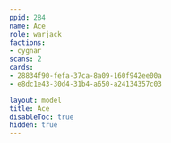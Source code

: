 ```yaml
---
ppid: 284
name: Ace
role: warjack
factions:
- cygnar
scans: 2
cards:
- 28834f90-fefa-37ca-8a09-160f942ee00a
- e8dc1e43-30d4-31b4-a650-a24134357c03

layout: model
title: Ace
disableToc: true
hidden: true
---
```

